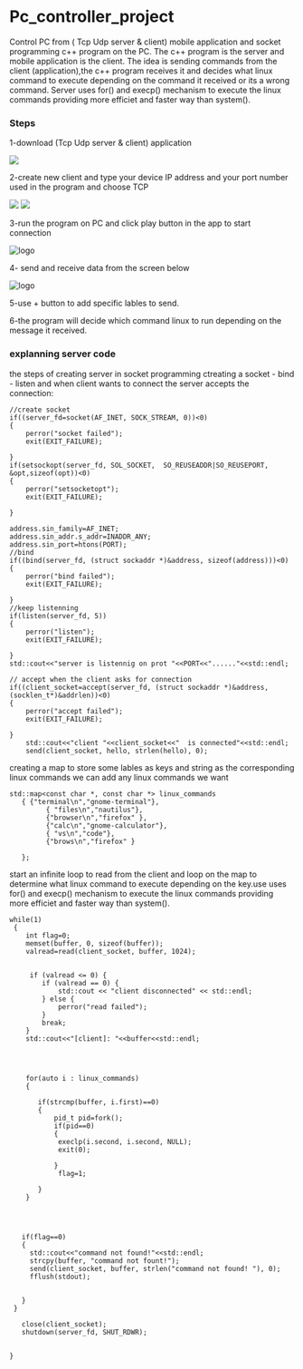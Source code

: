 
# Pc_controller_project
Control PC from ( Tcp Udp server & client) mobile application and socket programming c++ program on the PC.
The c++ program is the server and mobile application is the client. The idea is sending commands from the client (application),the c++ program receives it and decides what linux command to execute depending on the command it received or its a wrong command. 
Server uses for() and execp() mechanism to execute the linux commands providing more efficiet and faster way than system().  

### Steps 

1-download (Tcp Udp server & client) application

<img src="https://play-lh.googleusercontent.com/zxwe4CELzZvw-SDKTda2UmUKN-S0HMnj8ny1D_zym4b7Vo1E8p8aUZq3YhWqBMTOfoY=w240-h480" >

2-create new client and type your device IP address and your port number used in the program and choose TCP
<div>
<img src="https://play-lh.googleusercontent.com/jA4fYZUulKkI7D4mK53cQ1VeLDN2Mqv4RgNfYiHZgLK6AZXsnU7IkdhfJ6x3HtAH_Q=w526-h296">
<img src="https://play-lh.googleusercontent.com/LzfQgUnRHurjl2pJfcODLgy1jm05DBVDCCFXHo8wxyEBOdn9gFagfRgQHghXisOnj2E=w526-h296">
</div>

    
3-run the program on PC and click play button in the app to start connection

![logo](https://play-lh.googleusercontent.com/eI1MKrJB7PgVow2MpHQOnJ0okBTjBuRVJLCzL5DSlHW1CfbOLQR3p6UMqwUfyqTRKPM=w526-h296)

4- send and receive data from the screen below

![logo](https://play-lh.googleusercontent.com/TTYvfDNCs7DBouJc-VYB4PAZFLxBbe8z770TM3O9gDLG4ovJPFYZAT-ruqS0AMCvgCQ=w526-h296)

5-use + button to add specific lables to send.

6-the program will decide which command linux to run depending on the message it received.

### explanning server code

the steps of creating server in socket programming ctreating a socket - bind - listen and when client wants to connect the server accepts the connection:

```
//create socket
if((server_fd=socket(AF_INET, SOCK_STREAM, 0))<0)
{
    perror("socket failed");
    exit(EXIT_FAILURE);

}
if(setsockopt(server_fd, SOL_SOCKET,  SO_REUSEADDR|SO_REUSEPORT, &opt,sizeof(opt))<0)
{
    perror("setsocketopt");
    exit(EXIT_FAILURE);

}

address.sin_family=AF_INET;
address.sin_addr.s_addr=INADDR_ANY;
address.sin_port=htons(PORT);
//bind
if((bind(server_fd, (struct sockaddr *)&address, sizeof(address)))<0)
{
    perror("bind failed");
    exit(EXIT_FAILURE);

}
//keep listenning
if(listen(server_fd, 5))
{
    perror("listen");
    exit(EXIT_FAILURE);
  
}
std::cout<<"server is listennig on prot "<<PORT<<"......"<<std::endl;

// accept when the client asks for connection
if((client_socket=accept(server_fd, (struct sockaddr *)&address,(socklen_t*)&addrlen))<0)
{
    perror("accept failed");
    exit(EXIT_FAILURE);

}
    std::cout<<"client "<<client_socket<<"  is connected"<<std::endl;
    send(client_socket, hello, strlen(hello), 0);
```
creating a map to store some lables as keys and string as the corresponding linux commands we can add any linux commands we want

```
std::map<const char *, const char *> linux_commands
   { {"terminal\n","gnome-terminal"},
         { "files\n","nautilus"},
         {"browser\n","firefox" },
         {"calc\n","gnome-calculator"},
         { "vs\n","code"},
         {"brows\n","firefox" }

   };

```
start an infinite loop to read from the client and loop on the map to determine what linux command to execute depending on the key.use uses for() and execp() mechanism to execute the linux commands providing more efficiet and faster way than system().

```
while(1)
 {
    int flag=0;
    memset(buffer, 0, sizeof(buffer));
    valread=read(client_socket, buffer, 1024);
        

     if (valread <= 0) {
        if (valread == 0) {
            std::cout << "client disconnected" << std::endl;
        } else {
            perror("read failed");
        }
        break;
    }
    std::cout<<"[client]: "<<buffer<<std::endl;
    

   
 
    for(auto i : linux_commands)
    {
       
       if(strcmp(buffer, i.first)==0)
       {
           pid_t pid=fork();
           if(pid==0)
           {
            execlp(i.second, i.second, NULL);
            exit(0);
            
           }
            flag=1;
            
       }
    }

   
    

   if(flag==0)
   {
     std::cout<<"command not found!"<<std::endl;
     strcpy(buffer, "command not fount!");
     send(client_socket, buffer, strlen("command not found! "), 0);
     fflush(stdout);

       
   }
 }

   close(client_socket);
   shutdown(server_fd, SHUT_RDWR);


}
```

